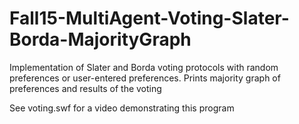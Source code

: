 # Fall15-MultiAgent-Voting-Slater-Borda-MajorityGraph
Implementation of Slater and Borda voting protocols with random preferences or user-entered preferences. Prints majority graph of preferences and results of the voting

See voting.swf for a video demonstrating this program
